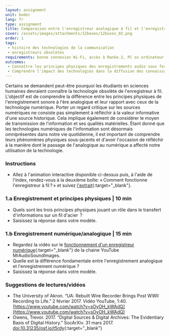```yaml
---
layout: assignment
unit: boder
lang: fr
type: assignment
title: Comparaison entre l'enregistreur analogique à fil et l'enregistrement audionumérique
cover: /assets/images/attachments/12boxes/12boxes_02.png
order: 1
tags: 
 - histoire des technologies de la communication
 - enregistreurs obsolètes
requirements: bonne connexion Wi-Fi, accès à Ranke.2, PC ou ordinateur portable, application installée sur le PC ou le portable permettant de visualiser des vidéos
outcomes:
 - Connaître les principes physiques des enregistrements audio sous forme analogique et numérique
 - Comprendre l'impact des technologies dans la diffusion des connaissances
---
```


Certains se demandent peut-être pourquoi les étudiants en sciences humaines devraient connaître la technologie obsolète de l'enregistreur à fil. L'objectif est de comprendre la différence entre les principes physiques de l'enregistrement sonore à l'ère analogique et leur rapport avec ceux de la technologie numérique. Porter un regard critique sur les sources numériques ne consiste pas simplement à réfléchir à la valeur informative d'une source historique. Cela implique également de considérer le moyen de transmission de l'information et ses qualités matérielles. Étant donné que les technologies numériques de l'information sont désormais omniprésentes dans notre vie quotidienne, il est important de comprendre leurs phénomènes physiques sous-jacents et d'avoir l'occasion de réfléchir à la manière dont le passage de l'analogique au numérique a affecté notre utilisation de la technologie.

<!-- more -->

<!-- briefing-student -->

### Instructions
<!-- section-contents -->

- Allez à l'animation interactive disponible ci-dessus puis, à l'aide de l'index, rendez-vous à la deuxième boîte: &laquo;&#x202F;Comment fonctionne l'enregistreur à fil&#x202F;?&#x202F;&raquo; et suivez [l'extrait](https://ranke2.uni.lu/klynt/fr/){:target="_blank"}.

<!-- section -->

### 1.a  Enregistrement et principes physiques | 10 min
<!-- section-contents -->

- Quels sont les trois principes physiques jouant un rôle dans le transfert d'informations sur un fil d'acier &#x202F;?
- Saisissez la réponse dans votre modèle.

<!-- section -->

### 1.b  Enregistrement numérique/analogique | 15 min
<!-- section-contents -->

- Regardez la vidéo sur le [fonctionnement d'un enregistreur numérique](https://www.youtube.com/watch?v=SfEXnX__X9Y&feature=youtu.be){:target="_blank"} de la chaine YouTube MrAudioSoundImages.
- Quelle est la différence fondamentale entre l'enregistrement analogique et l'enregistrement numérique ?
- Saisissez la réponse dans votre modèle.

<!-- section -->

### Suggestions de lectures/vidéos
<!-- section-contents -->

- The University of Akron. “UA: Rebuilt Wire Recorder Brings Post WWII Recording to Life.” 2 février 2017. Vidéo YouTube, 1:40. [https://www.youtube.com/watch?v=sOyOH_kWAdQ](https://www.youtube.com/watch?v=sOyOH_kWAdQ)  
- Owens, Trevor. 2017. “Digital Sources & Digital Archives: The Evidentiary Basis of Digital History.” SocArXiv. 31 mars 2017. [doi:10.31235/osf.io/t5rdy](doi:10.31235/osf.io/t5rdy){:target="_blank"} 

<!-- briefing-teacher -->
